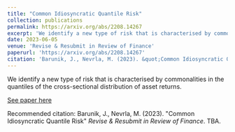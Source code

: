 ```yaml
---
title: "Common Idiosyncratic Quantile Risk"
collection: publications
permalink: https://arxiv.org/abs/2208.14267
excerpt: 'We identify a new type of risk that is characterised by commonalities in the quantiles of the cross-sectional distribution of asset returns.'
date: 2023-06-05
venue: 'Revise & Resubmit in Review of Finance'
paperurl: 'https://arxiv.org/abs/2208.14267'
citation: 'Barunik, J., Nevrla, M. (2023). &quot;Common Idiosyncratic Quantile Risk&quot; <i>Revise & Resubmit in Review of Finance</i>. TBA.'
---
```

We identify a new type of risk that is characterised by commonalities in the quantiles of the cross-sectional distribution of asset returns.

[See paper here](https://arxiv.org/abs/2208.14267)

Recommended citation: Barunik, J., Nevrla, M. (2023). "Common Idiosyncratic Quantile Risk" <i>Revise & Resubmit in Review of Finance</i>. TBA.
